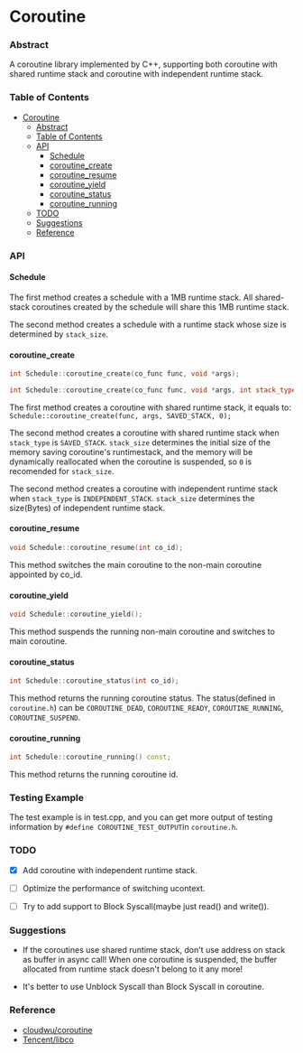 # Coroutine

### Abstract


A coroutine library implemented by C++, supporting both coroutine with shared runtime stack and coroutine with independent runtime stack.

### Table of Contents


* [Coroutine](#Coroutine)
   * [Abstract](#Abstract)
   * [Table of Contents](#Table-of-Contents)
   * [API](#API)
      * [Schedule](#Schedule)
      * [coroutine_create](#coroutine_create)
      * [coroutine_resume](#coroutine_resume)
      * [coroutine_yield](#coroutine_yield)
      * [coroutine_status](#coroutine_status)
      * [coroutine_running](#coroutine_running)
   * [TODO](#todo)
   * [Suggestions](#Suggestions)
   * [Reference](#Reference)


### API

#### Schedule

The first method creates a schedule with a 1MB runtime stack. All shared-stack coroutines created by the schedule will share this 1MB runtime stack.

The second method creates a schedule with a runtime stack whose size is determined by `stack_size`.

#### coroutine_create

```c++
int Schedule::coroutine_create(co_func func, void *args);

int Schedule::coroutine_create(co_func func, void *args, int stack_type, int stack_size);
```

The first method creates a coroutine with shared runtime stack, it equals to: `Schedule::coroutine_create(func, args, SAVED_STACK, 0);`

The second method creates a coroutine with shared runtime stack when `stack_type` is `SAVED_STACK`. `stack_size` determines the initial size of the memory saving coroutine's runtimestack, and the memory will be dynamically reallocated when the coroutine is suspended, so `0` is recomended for `stack_size`.

The second method creates a coroutine with independent runtime stack when `stack_type` is `INDEPENDENT_STACK`. `stack_size` determines the size(Bytes) of independent runtime stack.

#### coroutine_resume

```c++
void Schedule::coroutine_resume(int co_id);
```

This method switches the main coroutine to the non-main coroutine appointed by co_id.

#### coroutine_yield

```c++
void Schedule::coroutine_yield();
```

This method suspends the running non-main coroutine and switches to main coroutine.

#### coroutine_status


```c++
int Schedule::coroutine_status(int co_id);
```

This method returns the running coroutine status. The status(defined in `coroutine.h`) can be `COROUTINE_DEAD`, `COROUTINE_READY`, `COROUTINE_RUNNING`, `COROUTINE_SUSPEND`.

#### coroutine_running


```c++
int Schedule::coroutine_running() const;
```

This method returns the running coroutine id.

### Testing Example

The test example is in test.cpp, and you can get more output of testing information by `#define COROUTINE_TEST_OUTPUT`in `coroutine.h`.

### TODO

- [x] Add coroutine with independent runtime stack.

- [ ] Optimize the performance of switching ucontext.

- [ ] Try to add support to Block Syscall(maybe just read() and write()).


### Suggestions

- If the coroutines use shared runtime stack, don't use address on stack as buffer in async call! When one coroutine is suspended, the buffer allocated from runtime stack doesn't belong to it any more!

- It's better to use Unblock Syscall than Block Syscall in coroutine.

### Reference

- [cloudwu/coroutine](https://github.com/cloudwu/coroutine)
- [Tencent/libco](https://github.com/Tencent/libco) 